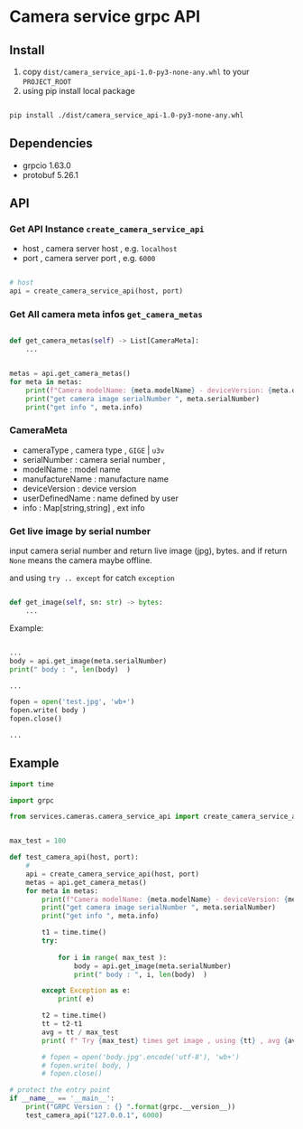 # Camera service grpc API 

## Install 

1. copy `dist/camera_service_api-1.0-py3-none-any.whl` to your `PROJECT_ROOT`
1. using pip install local package 
  
```bash

pip install ./dist/camera_service_api-1.0-py3-none-any.whl

```


## Dependencies 

- grpcio     1.63.0
- protobuf   5.26.1


## API 



### Get API Instance  `create_camera_service_api`  

- host , camera server host , e.g.  `localhost` 
- port , camera server port , e.g.  `6000`


```python 

# host 
api = create_camera_service_api(host, port)


```
### Get All camera meta infos `get_camera_metas`

```python

def get_camera_metas(self) -> List[CameraMeta]:
    ...     

```

```python

metas = api.get_camera_metas()
for meta in metas:
    print(f"Camera modelName: {meta.modelName} - deviceVersion: {meta.deviceVersion}")
    print("get camera image serialNumber ", meta.serialNumber)
    print("get info ", meta.info)


```

### CameraMeta 

- cameraType , camera type , `GIGE` | `u3v` 
- serialNumber : camera serial number , 
- modelName  : model name 
- manufactureName : manufacture name 
- deviceVersion :  device version 
- userDefinedName : name defined by user 
- info : Map[string,string] , ext info 


### Get live image by serial number 

input camera serial number and return live image (jpg), bytes.
and if return `None` means the camera maybe offline. 

and using `try .. except` for catch `exception` 

```python

def get_image(self, sn: str) -> bytes:
    ...     

```

Example: 

```python

...
body = api.get_image(meta.serialNumber)
print(" body : ", len(body)  )

...

fopen = open('test.jpg', 'wb+')
fopen.write( body )
fopen.close()

...

```


## Example 

```python
import time

import grpc

from services.cameras.camera_service_api import create_camera_service_api


max_test = 100

def test_camera_api(host, port):
    #
    api = create_camera_service_api(host, port)
    metas = api.get_camera_metas()
    for meta in metas:
        print(f"Camera modelName: {meta.modelName} - deviceVersion: {meta.deviceVersion}")
        print("get camera image serialNumber ", meta.serialNumber)
        print("get info ", meta.info)

        t1 = time.time()
        try:
        
            for i in range( max_test ):
                body = api.get_image(meta.serialNumber)
                print(" body : ", i, len(body)  )

        except Exception as e:
            print( e) 

        t2 = time.time()
        tt = t2-t1
        avg = tt / max_test
        print( f" Try {max_test} times get image , using {tt} , avg {avg} ")

        # fopen = open('body.jpg'.encode('utf-8'), 'wb+')
        # fopen.write( body, )
        # fopen.close()

# protect the entry point
if __name__ == '__main__':
    print("GRPC Version : {} ".format(grpc.__version__))
    test_camera_api("127.0.0.1", 6000)



```